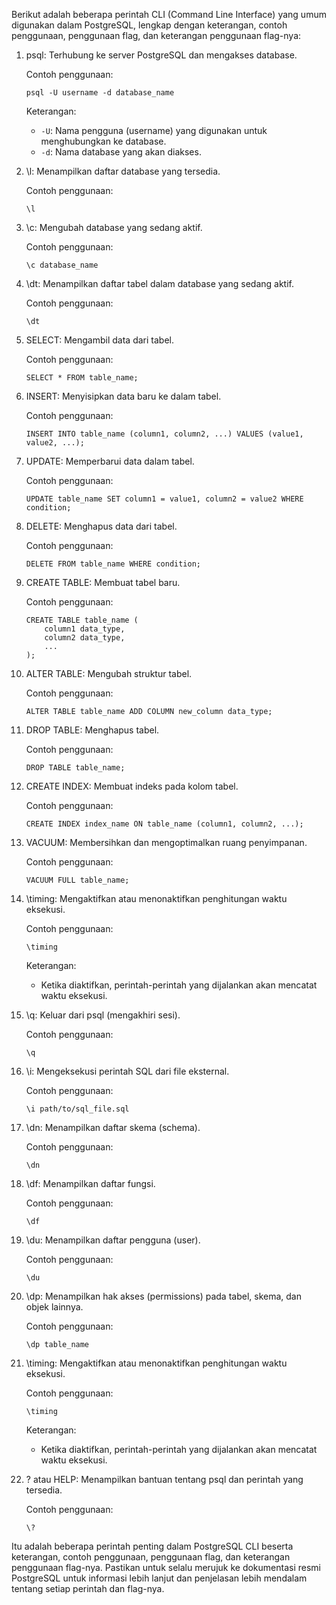 Berikut adalah beberapa perintah CLI (Command Line Interface) yang umum digunakan dalam PostgreSQL, lengkap dengan keterangan, contoh penggunaan, penggunaan flag, dan keterangan penggunaan flag-nya:

1. psql: Terhubung ke server PostgreSQL dan mengakses database.

   Contoh penggunaan:
   ```
   psql -U username -d database_name
   ```

   Keterangan:
   - `-U`: Nama pengguna (username) yang digunakan untuk menghubungkan ke database.
   - `-d`: Nama database yang akan diakses.

2. \l: Menampilkan daftar database yang tersedia.

   Contoh penggunaan:
   ```
   \l
   ```

3. \c: Mengubah database yang sedang aktif.

   Contoh penggunaan:
   ```
   \c database_name
   ```

4. \dt: Menampilkan daftar tabel dalam database yang sedang aktif.

   Contoh penggunaan:
   ```
   \dt
   ```

5. SELECT: Mengambil data dari tabel.

   Contoh penggunaan:
   ```
   SELECT * FROM table_name;
   ```

6. INSERT: Menyisipkan data baru ke dalam tabel.

   Contoh penggunaan:
   ```
   INSERT INTO table_name (column1, column2, ...) VALUES (value1, value2, ...);
   ```

7. UPDATE: Memperbarui data dalam tabel.

   Contoh penggunaan:
   ```
   UPDATE table_name SET column1 = value1, column2 = value2 WHERE condition;
   ```

8. DELETE: Menghapus data dari tabel.

   Contoh penggunaan:
   ```
   DELETE FROM table_name WHERE condition;
   ```

9. CREATE TABLE: Membuat tabel baru.

   Contoh penggunaan:
   ```
   CREATE TABLE table_name (
       column1 data_type,
       column2 data_type,
       ...
   );
   ```

10. ALTER TABLE: Mengubah struktur tabel.

    Contoh penggunaan:
    ```
    ALTER TABLE table_name ADD COLUMN new_column data_type;
    ```

11. DROP TABLE: Menghapus tabel.

    Contoh penggunaan:
    ```
    DROP TABLE table_name;
    ```

12. CREATE INDEX: Membuat indeks pada kolom tabel.

    Contoh penggunaan:
    ```
    CREATE INDEX index_name ON table_name (column1, column2, ...);
    ```

13. VACUUM: Membersihkan dan mengoptimalkan ruang penyimpanan.

    Contoh penggunaan:
    ```
    VACUUM FULL table_name;
    ```

14. \timing: Mengaktifkan atau menonaktifkan penghitungan waktu eksekusi.

    Contoh penggunaan:
    ```
    \timing
    ```

    Keterangan:
    - Ketika diaktifkan, perintah-perintah yang dijalankan akan mencatat waktu eksekusi.

15. \q: Keluar dari psql (mengakhiri sesi).

    Contoh penggunaan:
    ```
    \q
    ```

16. \i: Mengeksekusi perintah SQL dari file eksternal.

    Contoh penggunaan:
    ```
    \i path/to/sql_file.sql
    ```

17. \dn: Menampilkan daftar skema (schema).

    Contoh penggunaan:
    ```
    \dn
    ```

18. \df: Menampilkan daftar fungsi.

    Contoh penggunaan:
    ```
    \df
    ```

19. \du: Menampilkan daftar pengguna (user).

    Contoh penggunaan:
    ```
    \du
    ```

20. \dp: Menampilkan hak akses (permissions) pada tabel, skema, dan objek lainnya.

    Contoh penggunaan:
    ```
    \dp table_name
    ```

21. \timing: Mengaktifkan atau menonaktifkan penghitungan waktu eksekusi.

    Contoh penggunaan:
    ```
    \timing
    ```

    Keterangan:
    - Ketika diaktifkan, perintah-perintah yang dijalankan akan mencatat waktu eksekusi.

22. \? atau HELP: Menampilkan bantuan tentang psql dan perintah yang tersedia.

    Contoh penggunaan:
    ```
    \?
    ```

Itu adalah beberapa perintah penting dalam PostgreSQL CLI beserta keterangan, contoh penggunaan, penggunaan flag, dan keterangan penggunaan flag-nya. Pastikan untuk selalu merujuk ke dokumentasi resmi PostgreSQL untuk informasi lebih lanjut dan penjelasan lebih mendalam tentang setiap perintah dan flag-nya.
